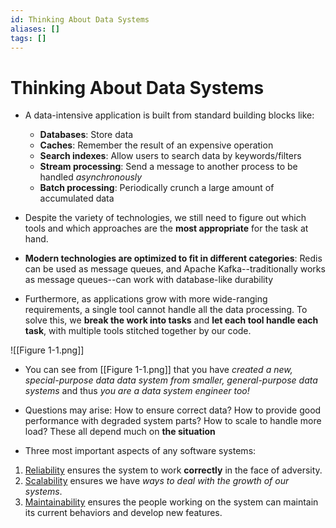 ```yaml
---
id: Thinking About Data Systems
aliases: []
tags: []
---
```


# Thinking About Data Systems

- A data-intensive application is built from standard building blocks like:

  - **Databases**: Store data
  - **Caches**: Remember the result of an expensive operation
  - **Search indexes**: Allow users to search data by keywords/filters
  - **Stream processing**: Send a message to another process to be handled _asynchronously_
  - **Batch processing**: Periodically crunch a large amount of accumulated data

- Despite the variety of technologies, we still need to figure out which tools and which approaches are the **most appropriate** for the task at hand.

- **Modern technologies are optimized to fit in different categories**: Redis can be used as message queues, and Apache Kafka--traditionally works as message queues--can work with database-like durability

- Furthermore, as applications grow with more wide-ranging requirements, a single tool cannot handle all the data processing. To solve this, we **break the work into tasks** and **let each tool handle each task**, with multiple tools stitched together by our code.

![[Figure 1-1.png]]

- You can see from [[Figure 1-1.png]] that you have _created a new, special-purpose data data system from smaller, general-purpose data systems_ and thus _you are a data system engineer too!_
- Questions may arise: How to ensure correct data? How to provide good
  performance with degraded system parts? How to scale to handle more load? These
  all depend much on **the situation**

- Three most important aspects of any software systems:

1. [Reliability](01-Areas/Computer/System%20Design/DDIA/Chapter%201/Reliability.md) ensures the system to work **correctly** in the face of adversity.
2. [Scalability](01-Areas/Computer/System%20Design/DDIA/Chapter%201/Scalability.md) ensures we have _ways to deal with the growth of our systems_.
3. [Maintainability](01-Areas/Computer/System%20Design/DDIA/Chapter%201/Maintainability.md) ensures the people working on the system can maintain its current behaviors and develop new features.
